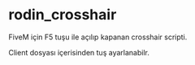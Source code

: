 # rodin_crosshair
FiveM için F5 tuşu ile açılıp kapanan crosshair scripti.

Client dosyası içerisinden tuş ayarlanabilr.
